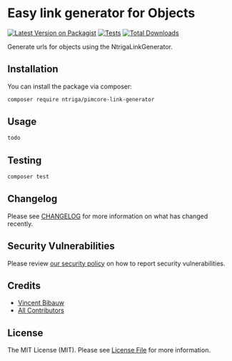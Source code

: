 # Easy link generator for Objects

[![Latest Version on Packagist](https://img.shields.io/packagist/v/ntriga/pimcore-link-generator.svg?style=flat-square)](https://packagist.org/packages/ntriga/pimcore-link-generator)
[![Tests](https://img.shields.io/github/actions/workflow/status/ntriga/pimcore-link-generator/run-tests.yml?branch=main&label=tests&style=flat-square)](https://github.com/ntriga/pimcore-link-generator/actions/workflows/run-tests.yml)
[![Total Downloads](https://img.shields.io/packagist/dt/ntriga/pimcore-link-generator.svg?style=flat-square)](https://packagist.org/packages/ntriga/pimcore-link-generator)

Generate urls for objects using the NtrigaLinkGenerator.

## Installation

You can install the package via composer:

```bash
composer require ntriga/pimcore-link-generator
```

## Usage

```php
todo
```

## Testing

```bash
composer test
```

## Changelog

Please see [CHANGELOG](CHANGELOG.md) for more information on what has changed recently.

## Security Vulnerabilities

Please review [our security policy](../../security/policy) on how to report security vulnerabilities.

## Credits

- [Vincent Bibauw](https://github.com/VincentBibauw)
- [All Contributors](../../contributors)

## License

The MIT License (MIT). Please see [License File](LICENSE.md) for more information.
